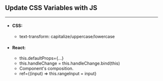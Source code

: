 ## Update CSS Variables with JS
---

* #### CSS: 
    + text-transform:  capitalize/uppercase/lowercase


* #### React:
    + this.defaultProps={...}
    + this.handleChange = this.handleChange.bind(this)
    + Component's composition.
    + ref={(input) => this.rangeInput = input}
 
